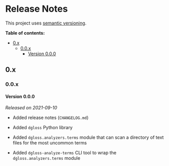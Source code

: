 # Release Notes

This project uses [semantic versioning][semver].

**Table of contents:**

- [0.x](#0x)
  - [0.0.x](#00x)
    - [Version 0.0.0](#version-000)

<!--

## Unreleased

- The terms analyzer now converts all terms to lower case prior to analysis.

- The terms analyzer now ignores common English [stop words][stop words].

- The token analyzer (CLI and library) can now read configuration files named
  `.dgloss.conf` (which are automatically found when scanning the target
  directory).

- Added the `--config-dir` option, which allows you to specify a separate
  directory to scan for config files (so that you're not forced to add the
  config files to the target directory).

- Configuration files now give you the option to:

  - Specify which reference corpus you want to use for comparison

  - Switch case-sensitivity on and off

  - Switch the use of common English stop words filtering on and off

  - Specify term literals to ignore

  - Specify term regexes to ignore

  Combined, these features improve the utility of the term analysis by allowing
  you to filter out terms that are of no interest. This allows for an iterative
  approach to improving the relevancy of the output.

- Fixed the dgloss-analyze-terms --help output and added information about how
  configuration files are  scanned and processed

- Made the use corpus instruction optional with a default of english

- Made the ignore stopwords instruction optional with a default of true

- Expanded the README with more documentation
-->

## 0.x

### 0.0.x

#### Version 0.0.0

*Released on 2021-09-10*

- Added release notes (`CHANGELOG.md`)

- Added `dgloss` Python library

- Added `dgloss.analyzers.terms` module that can scan a directory of text files
  for the most uncommon terms

- Added `dgloss-analyze-terms` CLI tool to wrap the `dgloss.analyzers.terms`
  module

<!-- Link references go below this line, sorted ascending --->

[semver]: https://semver.org/
[stop words]: https://en.wikipedia.org/wiki/Stop_word
